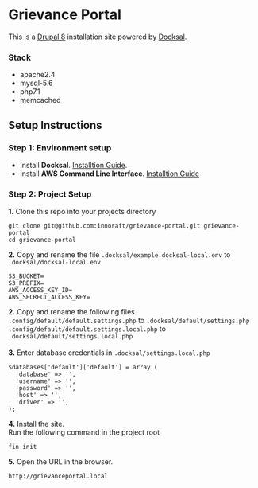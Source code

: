 # Grievance Portal
This is a [Drupal 8](https://www.drupal.org/8) installation site powered by [Docksal](https://docksal.io).

### Stack
* apache2.4
* mysql-5.6
* php7.1
* memcached
## Setup Instructions
### Step 1: Environment setup
* Install **Docksal**. [Installtion Guide](https://docksal.io/installation).
* Install **AWS Command Line Interface**. [Installtion Guide](https://docs.aws.amazon.com/cli/latest/userguide/cli-chap-install.html)
### Step 2: Project Setup
**1.** Clone this repo into your projects directory
```
git clone git@github.com:innoraft/grievance-portal.git grievance-portal
cd grievance-portal
```
**2.** Copy and rename the file `.docksal/example.docksal-local.env` to `.docksal/docksal-local.env`
```
S3_BUCKET=
S3_PREFIX=
AWS_ACCESS_KEY_ID=
AWS_SECRECT_ACCESS_KEY=
```
**2.** Copy and rename the following files <br>
`.config/default/default.settings.php` to `.docksal/default/settings.php` <br>
`.config/default/default.settings.local.php` to `.docksal/default/settings.local.php` 
<br><br>
**3.** Enter database credentials in `.docksal/settings.local.php` 
```
$databases['default']['default'] = array (
  'database' => '',
  'username' => '',
  'password' => '',
  'host' => '',
  'driver' => '',
);
```
**4.** Install the site. <br>
Run the following command in the project root
```
fin init
```

**5.** Open the URL in the browser.
```
http://grievanceportal.local
```
